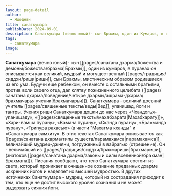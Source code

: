```yaml
---
layout: page-detail
author:
  - Яшодеви
title: санаткумара
publishDate: 2024-09-01
description: Санаткумара (вечно юный)- сын Брахмы, один из Кумаров, в пуранах он описывается как великий, мудрый и могущественный риши, сын Брахмы, мистическим образом родившиеся из его ума.
tags:
  - санаткумара
image:
---
```

**Санаткумара** (вечно юный)- сын [[pages/санатана дхарма/божества и демоны/божества/брахма|Брахмы]], один из кумаров, в пуранах он описывается как великий, мудрый и могущественный [[pages/традиция/сиддхи/риши|риши]], сын Брахмы, мистическим образом родившиеся из его ума. Будучи еще ребенком, он вместе с остальными братьями, против воли своего отца, дал клятву пожизненного целибата ([[pages/санатана дхарма/поведение/четыре дхармы/ашрама-дхарма/брахмачарья ученик|брахмачарьи]]). Санаткумара - великий древний учитель [[pages/священные тексты/веды|Вед]], упанишад, йоги и тантры. Учения риши Санаткумара дошли до нас через «Чхандогья-упанишаду», «[[pages/священные тексты/махабхарата|Махабхарату]]», «Хари-вамша пурану», «Вамана пурану», «Сканда пурану», «Брахманда пурану», «Трипура рахасью» (в части "Махатма кханды" и «Санаткумара самхиту». В этих текстах Санаткумара описывается как [[pages/санатана дхарма/типы существ/парамахамса|парамахамса]], величайший мудрец-джняни, погруженный в вайрагью (отрешение). Он - величайший из [[pages/традиция/сиддхи/брахмариши|брахмариши]] (знатоков [[pages/санатана дхарма/законы и силы вселенной/брахман|Брахмана]]). Писания сообщают, что тело Санаткумара состоит из света, который проникает в очищенное сознание преданных дхарме искренних йогов и наделяет их высшей мудростью. В других источниках Санаткумара - мудрец, который из сострадания приходит к тем, кто еще не достиг высокого уровня сознания и не может выдержать сияния йоги.

